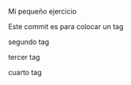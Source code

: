 <!-- ejercicio para git -->
Mi pequeño ejercicio

Este commit es para colocar un tag

segundo tag

tercer tag

cuarto tag

